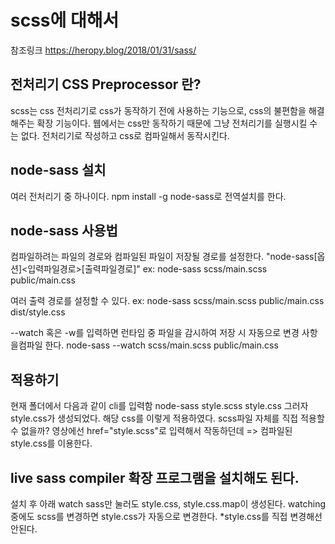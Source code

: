 # scss에 대해서
참조링크 https://heropy.blog/2018/01/31/sass/
## 전처리기 CSS Preprocessor 란?
scss는 css 전처리기로 css가 동작하기 전에 사용하는 기능으로, css의 불편함을 해결해주는 확장 기능이다.
웹에서는 css만 동작하기 때문에 그냥 전처리기를 실행시킬 수는 없다. 전처리기로 작성하고 css로 컴파일해서 동작시킨다.

## node-sass 설치
여러 전처리기 중 하나이다.
npm install -g node-sass로 전역설치를 한다.

## node-sass 사용법
컴파일하려는 파일의 경로와 컴파일된 파일이 저장될 경로를 설정한다. "node-sass[옵션]<입력파일경로>[출력파일경로]"
ex: node-sass scss/main.scss public/main.css

여러 출력 경로를 설정할 수 있다.
ex: node-sass scss/main.scss public/main.css dist/style.css

--watch 혹은 -w를 입력하면 런타임 중 파일을 감시하여 저장 시 자동으로 변경 사항을컴파일 한다.
node-sass --watch scss/main.scss public/main.css

## 적용하기
현재 폴더에서 다음과 같이 cli를 입력함
node-sass style.scss style.css
그러자 style.css가 생성되었다. 해당 css를     <link rel="stylesheet" href="style.css"> 이렇게 적용하였다.
scss파일 자체를 직접 적용할 수 없을까? 영상에선 href="style.scss"로 입력해서 작동하던데 => 컴파일된 style.css를 이용한다.

## live sass compiler 확장 프로그램을 설치해도 된다.
설치 후 아래 watch sass만 눌러도 style.css, style.css.map이 생성된다. watching중에도 scss를 변경하면 style.css가 자동으로 변경한다. *style.css를 직접 변경해선 안된다.






